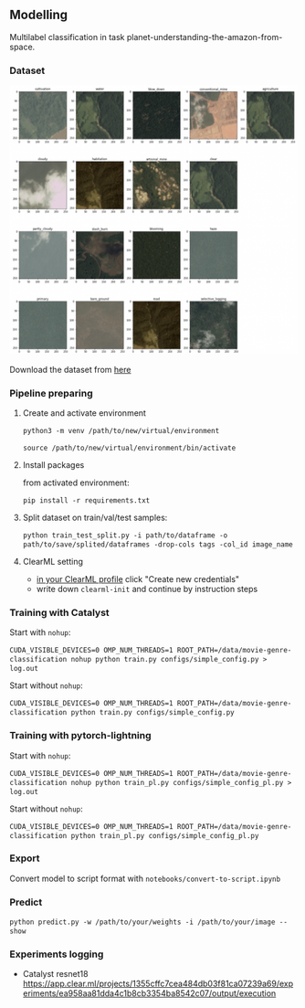 ## Modelling

Multilabel classification in task planet-understanding-the-amazon-from-space.

### Dataset

![](./assets/examples.png)

Download the dataset from [here](https://www.kaggle.com/c/planet-understanding-the-amazon-from-space/data)

### Pipeline preparing

1. Create and activate environment
    ```
    python3 -m venv /path/to/new/virtual/environment
    ```
    ```
    source /path/to/new/virtual/environment/bin/activate
    ```

2. Install packages

    from activated environment:
    ```
    pip install -r requirements.txt
    ```

3.  Split dataset on train/val/test samples:
    ```
    python train_test_split.py -i path/to/dataframe -o path/to/save/splited/dataframes -drop-cols tags -col_id image_name
    ```

4. ClearML setting
    - [in your ClearML profile](https://app.community.clear.ml/profile) click "Create new credentials"
    - write down `clearml-init` and continue by instruction steps

### Training with Catalyst
Start with `nohup`:

```
CUDA_VISIBLE_DEVICES=0 OMP_NUM_THREADS=1 ROOT_PATH=/data/movie-genre-classification nohup python train.py configs/simple_config.py > log.out
```

Start without `nohup`:

```
CUDA_VISIBLE_DEVICES=0 OMP_NUM_THREADS=1 ROOT_PATH=/data/movie-genre-classification python train.py configs/simple_config.py
```

### Training with pytorch-lightning
Start with `nohup`:

```
CUDA_VISIBLE_DEVICES=0 OMP_NUM_THREADS=1 ROOT_PATH=/data/movie-genre-classification nohup python train_pl.py configs/simple_config_pl.py > log.out
```

Start without `nohup`:

```
CUDA_VISIBLE_DEVICES=0 OMP_NUM_THREADS=1 ROOT_PATH=/data/movie-genre-classification python train_pl.py configs/simple_config_pl.py
```

### Export

Convert model to script format with `notebooks/convert-to-script.ipynb`

### Predict

```
python predict.py -w /path/to/your/weights -i /path/to/your/image --show
```

### Experiments logging

* Catalyst resnet18 https://app.clear.ml/projects/1355cffc7cea484db03f81ca07239a69/experiments/ea958aa81dda4c1b8cb3354ba8542c07/output/execution
